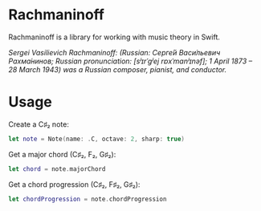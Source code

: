 Rachmaninoff
============

Rachmaninoff is a library for working with music theory in Swift.

*Sergei Vasilievich Rachmaninoff: (Russian: Серге́й Васи́льевич Рахма́нинов; Russian pronunciation: [sʲɪrˈɡʲej rɐxˈmanʲɪnəf]; 1 April 1873 – 28 March 1943) was a Russian composer, pianist, and conductor.*

# Usage

Create a C♯₂ note:

```Swift
let note = Note(name: .C, octave: 2, sharp: true)
```

Get a major chord (C♯₂, F₂, G♯₂):

```Swift
let chord = note.majorChord
```
    
Get a chord progression (C♯₂, F♯₂, G♯₂):

```Swift
let chordProgression = note.chordProgression
```
